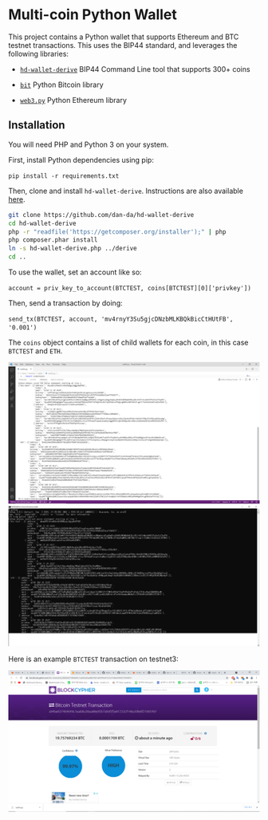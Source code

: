 # Multi-coin Python Wallet

This project contains a Python wallet that supports Ethereum and BTC testnet transactions. This uses the BIP44 standard, and leverages the following libraries:

- [`hd-wallet-derive`](https://github.com/dan-da/hd-wallet-derive) BIP44 Command Line tool that supports 300+ coins

- [`bit`](https://ofek.github.io/bit/) Python Bitcoin library

- [`web3.py`](https://github.com/ethereum/web3.py) Python Ethereum library

## Installation

You will need PHP and Python 3 on your system.

First, install Python dependencies using pip:

`pip install -r requirements.txt`

Then, clone and install `hd-wallet-derive`. Instructions are also available [here](https://github.com/dan-da/hd-wallet-derive#installation-and-running).

```bash
git clone https://github.com/dan-da/hd-wallet-derive
cd hd-wallet-derive
php -r "readfile('https://getcomposer.org/installer');" | php
php composer.phar install
ln -s hd-wallet-derive.php ../derive
cd ..
```

To use the wallet, set an account like so:

`account = priv_key_to_account(BTCTEST, coins[BTCTEST][0]['privkey'])`

Then, send a transaction by doing:

`send_tx(BTCTEST, account, 'mv4rnyY3Su5gjcDNzbMLKBQkBicCtHUtFB', '0.001')`

The `coins` object contains a list of child wallets for each coin, in this case `BTCTEST` and `ETH`.

![wallet-object](https://github.com/andrewlim0822/hw19/blob/main/screenshots/run.png)
![wallet-object2](https://github.com/andrewlim0822/hw19/blob/main/screenshots/privtoacc_sentx.png)

Here is an example `BTCTEST` transaction on testnet3:

![eth-test](https://github.com/andrewlim0822/hw19/blob/main/screenshots/tx1_blockcypher.png)
